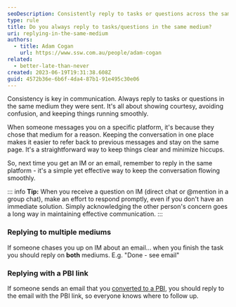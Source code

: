 ```yaml
---
seoDescription: Consistently reply to tasks or questions across the same medium they were sent, ensuring courtesy and clarity.
type: rule
title: Do you always reply to tasks/questions in the same medium?
uri: replying-in-the-same-medium
authors:
  - title: Adam Cogan
    url: https://www.ssw.com.au/people/adam-cogan
related:
  - better-late-than-never
created: 2023-06-19T19:31:38.608Z
guid: 4572b36e-6b6f-4da4-87b1-91e495c30e06
---
```


Consistency is key in communication. Always reply to tasks or questions in the same medium they were sent. It's all about showing courtesy, avoiding confusion, and keeping things running smoothly.

<!--endintro-->

When someone messages you on a specific platform, it's because they chose that medium for a reason. Keeping the conversation in one place makes it easier to refer back to previous messages and stay on the same page. It's a straightforward way to keep things clear and minimize hiccups.

So, next time you get an IM or an email, remember to reply in the same platform - it's a simple yet effective way to keep the conversation flowing smoothly.

::: info
**Tip:** When you receive a question on IM (direct chat or @mention in a group chat), make an effort to respond promptly, even if you don't have an immediate solution. Simply acknowledging the other person's concern goes a long way in maintaining effective communication.
:::

### Replying to multiple mediums

If someone chases you up on IM about an email... when you finish the task you should reply on **both** mediums.
E.g. "Done - see email"

### Replying with a PBI link

If someone sends an email that you [converted to a PBI](/turn-emails-into-work-items), you should reply to the email with the PBI link, so everyone knows where to follow up.
